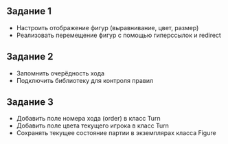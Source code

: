 ## Задание 1
* Настроить отображение фигур (выравнивание, цвет, размер)
* Реализовать перемещение фигур с помощью гиперссылок и redirect

## Задание 2
* Запомнить очерёдность хода
* Подключить библиотеку для контроля правил

## Задание 3
* Добавить поле номера хода (order) в класс Turn
* Добавить поле цвета текущего игрока в класс Turn
* Сохранять текущее состояние партии в экземплярах класса Figure
